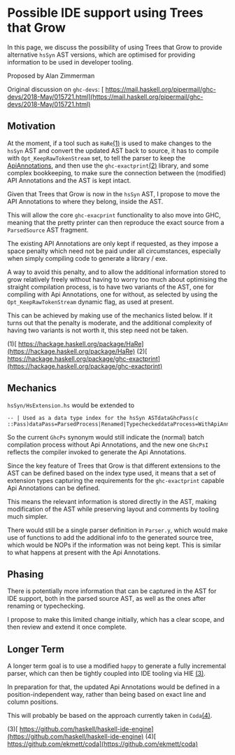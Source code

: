 # Possible IDE support using Trees that Grow


In this page, we discuss the possibility of using Trees that Grow to provide alternative `hsSyn` AST versions, which are optimised for providing information to be used in developer tooling.
 


Proposed by Alan Zimmerman


Original discussion on `ghc-devs`: [ https://mail.haskell.org/pipermail/ghc-devs/2018-May/015721.html](https://mail.haskell.org/pipermail/ghc-devs/2018-May/015721.html)

## Motivation


At the moment, if a tool such as `HaRe`[(1)](implementing-trees-that-grow/ide-support#) is used to make changes to the `hsSyn` AST and convert the updated AST back to source, it has to compile with `Opt_KeepRawTokenStream` set, to tell the parser to keep the [ApiAnnotations](api-annotations), and then use the `ghc-exactprint`[(2)](implementing-trees-that-grow/ide-support#) library, and some complex bookkeeping, to make sure the connection between the (modified) API Annotations and the AST is kept intact.


Given that Trees that Grow is now in the `hsSyn` AST, I propose to move the API Annotations to where they belong, inside the AST.


This will allow the core `ghc-exacprint` functionality to also move into GHC, meaning that the pretty printer can then reproduce the exact source from a `ParsedSource` AST fragment.


The existing API Annotations are only kept if requested, as they impose a space penalty which need not be paid under all circumstances, especially when simply compiling code to generate a library / exe.


A way to avoid this penalty, and to allow the additional information stored to grow relatively freely without having to worry too much about optimising the straight compilation process, is to have two variants of the AST, one for compiling with Api Annotations, one for without, as selected by using the `Opt_KeepRawTokenStream` dynamic flag, as used at present.


This can be achieved by making use of the mechanics listed below. If it turns out that the penalty is moderate, and the additional complexity of having two variants is not worth it, this step need not be taken.

(1)[ https://hackage.haskell.org/package/HaRe](https://hackage.haskell.org/package/HaRe)
(2)[ https://hackage.haskell.org/package/ghc-exactprint](https://hackage.haskell.org/package/ghc-exactprint)

## Mechanics

`hsSyn/HsExtension.hs` would be extended to

```
-- | Used as a data type index for the hsSyn ASTdataGhcPass(c ::Pass)dataPass=ParsedProcess|Renamed|TypecheckeddataProcess=WithApiAnnotations|WithoutApiAnnotationstypeGhcPs=GhcPass('Parsed'WithoutApiAnnotations)typeGhcPsI=GhcPass('Parsed'WithApiAnnotations)
```


So the current `GhcPs` synonym would still indicate the (normal) batch compilation process without Api Annotations, and the new one `GhcPsI` reflects the compiler invoked to generate the Api Annotations.


Since the key feature of Trees that Grow is that different extensions to the AST can be defined based on the index type used, it means that a set of extension types capturing the requirements for the `ghc-exactprint` capable Api Annotations can be defined.


This means the relevant information is stored directly in the AST, making modification of the AST while preserving layout and comments by tooling much simpler.


There would still be a single parser definition in `Parser.y`, which would make use of functions to add the additional info to the generated source tree, which would be NOPs if the information was not being kept. This is similar to what happens at present with the Api Annotations.

## Phasing


There is potentially more information that can be captured in the AST for IDE support, both in the parsed source AST, as well as the ones after renaming or typechecking.


I propose to make this limited change initially, which has a clear scope, and then review and extend it once complete.

## Longer Term


A longer term goal is to use a modified `happy` to generate a fully incremental parser, which can then be tightly coupled into IDE tooling via HIE [(3)](implementing-trees-that-grow/ide-support#).


In preparation for that, the updated Api Annotations would be defined in a position-independent way, rather than being based on exact line and column positions.


This will probably be based on the approach currently taken in `Coda`[(4)](implementing-trees-that-grow/ide-support#).

(3)[ https://github.com/haskell/haskell-ide-engine](https://github.com/haskell/haskell-ide-engine)
(4)[ https://github.com/ekmett/coda](https://github.com/ekmett/coda)